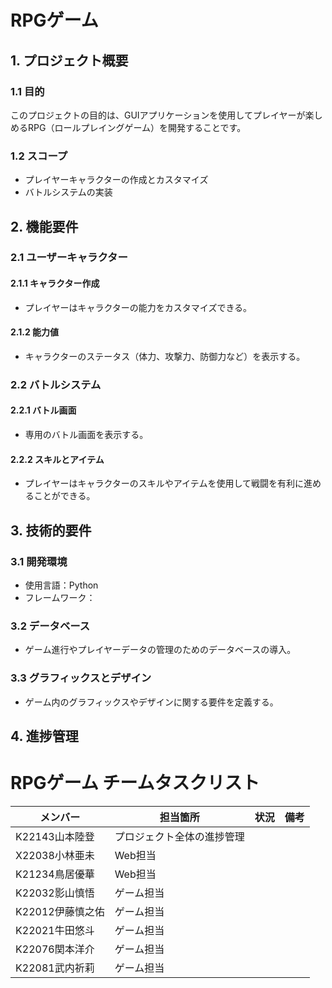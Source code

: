 # RPGゲーム

## 1. プロジェクト概要

### 1.1 目的
このプロジェクトの目的は、GUIアプリケーションを使用してプレイヤーが楽しめるRPG（ロールプレイングゲーム）を開発することです。

### 1.2 スコープ
- プレイヤーキャラクターの作成とカスタマイズ
- バトルシステムの実装

## 2. 機能要件

### 2.1 ユーザーキャラクター

#### 2.1.1 キャラクター作成
- プレイヤーはキャラクターの能力をカスタマイズできる。

#### 2.1.2 能力値
- キャラクターのステータス（体力、攻撃力、防御力など）を表示する。

### 2.2 バトルシステム

#### 2.2.1 バトル画面
- 専用のバトル画面を表示する。

#### 2.2.2 スキルとアイテム
- プレイヤーはキャラクターのスキルやアイテムを使用して戦闘を有利に進めることができる。

## 3. 技術的要件

### 3.1 開発環境
- 使用言語：Python
- フレームワーク：

### 3.2 データベース
- ゲーム進行やプレイヤーデータの管理のためのデータベースの導入。

### 3.3 グラフィックスとデザイン
- ゲーム内のグラフィックスやデザインに関する要件を定義する。

## 4. 進捗管理
# RPGゲーム チームタスクリスト

| メンバー | 担当箇所 | 状況 | 備考 |
|---------|---------|-----|-----|
| K22143山本陸登 | プロジェクト全体の進捗管理 |  |  |
| X22038小林亜未 | Web担当 |  |  |
| K21234鳥居優華 | Web担当 |  |  |
| K22032影山慎悟 | ゲーム担当 |  |  |
| K22012伊藤慎之佑 | ゲーム担当 |  |  |
| K22021牛田悠斗 | ゲーム担当 |  |  |
| K22076関本洋介 | ゲーム担当 |  |  |
| K22081武内祈莉 | ゲーム担当 |  |  |


